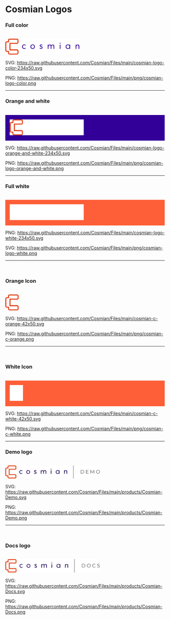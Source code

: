 # Cosmian Logos

### Full color

<br />
<img src="https://raw.githubusercontent.com/Cosmian/Files/main/cosmian-logo-color-234x50.svg" alt="Cosmian Logo Color" width="234"/>

SVG: https://raw.githubusercontent.com/Cosmian/Files/main/cosmian-logo-color-234x50.svg

PNG: https://raw.githubusercontent.com/Cosmian/Files/main/png/cosmian-logo-color.png

<hr />

### Orange and white

<br />
<div style="background-color: #320099; padding: 1em;">
  <img src="https://raw.githubusercontent.com/Cosmian/Files/main/cosmian-logo-orange-and-white-234x50.svg" alt="Cosmian Logo orange and white" width="234"/>
</div>

SVG: https://raw.githubusercontent.com/Cosmian/Files/main/cosmian-logo-orange-and-white-234x50.svg

PNG: https://raw.githubusercontent.com/Cosmian/Files/main/png/cosmian-logo-orange-and-white.png

<hr />

### Full white

<br />
<div style="background-color: #ff5f38; padding: 1em;">
<img src="https://raw.githubusercontent.com/Cosmian/Files/main/cosmian-logo-white-234x50.svg" alt="Cosmian Logo white" width="234"/>
</div>

PNG: https://raw.githubusercontent.com/Cosmian/Files/main/cosmian-logo-white-234x50.svg

SVG: https://raw.githubusercontent.com/Cosmian/Files/main/png/cosmian-logo-white.png

<hr />
<br />

### Orange Icon

<br />
<img src="cosmian-c-orange-42x50.svg" alt="Cosmian C Logo orange" width="42"/>

SVG: https://raw.githubusercontent.com/Cosmian/Files/main/cosmian-c-orange-42x50.svg

PNG: https://raw.githubusercontent.com/Cosmian/Files/main/png/cosmian-c-orange.png

<hr />
<br />

### White Icon

<br />
<div style="background-color: #ff5f38; padding: 1em;">
<img src="https://raw.githubusercontent.com/Cosmian/Files/main/cosmian-c-white-42x50.svg" alt="Cosmian C Logo white" width="42"/>
</div>

SVG: https://raw.githubusercontent.com/Cosmian/Files/main/cosmian-c-white-42x50.svg

PNG: https://raw.githubusercontent.com/Cosmian/Files/main/png/cosmian-c-white.png

<hr />

### Demo logo

<br />
<img src="https://raw.githubusercontent.com/Cosmian/Files/main/products/Cosmian-Demo.svg" alt="Cosmian C Logo white" width="300"/>

SVG: https://raw.githubusercontent.com/Cosmian/Files/main/products/Cosmian-Demo.svg

PNG: https://raw.githubusercontent.com/Cosmian/Files/main/products/Cosmian-Demo.png

<hr />
<br />

### Docs logo

<br />
<img src="https://raw.githubusercontent.com/Cosmian/Files/main/products/Cosmian-Docs.svg" alt="Cosmian C Logo white" width="300"/>

SVG: https://raw.githubusercontent.com/Cosmian/Files/main/products/Cosmian-Docs.svg

PNG: https://raw.githubusercontent.com/Cosmian/Files/main/products/Cosmian-Docs.png
